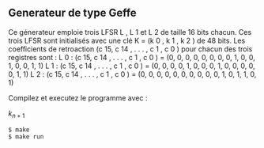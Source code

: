 ## Generateur de type Geffe

Ce génerateur emploie trois LFSR L , L 1 et L 2 de taille 16 bits chacun. Ces trois LFSR sont initialisés avec une clé K = (k 0 , k 1 , k 2 ) de 48 bits.
Les coefficients de retroaction
(c 15, c 14 , . . . , c 1 , c 0 ) pour chacun des trois registres sont :
L 0 : (c 15, c 14 , . . . , c 1 , c 0 ) = (0, 0, 0, 0, 0, 0, 0, 0, 1, 0, 0, 1, 0, 0, 1, 1)
L 1 : (c 15, c 14 , . . . , c 1 , c 0 ) = (0, 0, 0, 0, 1, 0, 0, 0, 1, 0, 0, 0, 0, 0, 1, 1)
L 2 : (c 15, c 14 , . . . , c 1 , c 0 ) = (0, 0, 0, 0, 0, 0, 0, 0, 0, 0, 1, 0, 1, 1, 0, 1)

Compilez et executez le programme avec :

$k_{n+1}$

```
$ make 
$ make run
```
